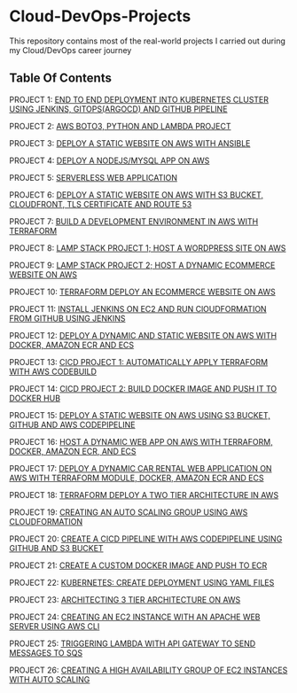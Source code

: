 # Cloud-DevOps-Projects

This repository contains most of the real-world projects I carried out during my Cloud/DevOps career journey

## Table Of Contents

PROJECT 1: [END TO END DEPLOYMENT INTO KUBERNETES CLUSTER USING JENKINS, GITOPS(ARGOCD) AND GITHUB PIPELINE](https://github.com/georgeonalo/GitOps)

PROJECT 2:  [AWS BOTO3, PYTHON AND LAMBDA PROJECT](https://github.com/georgeonalo/python-projects)

PROJECT 3: [DEPLOY A STATIC WEBSITE ON AWS WITH ANSIBLE](https://github.com/georgeonalo/ansible-playbooks)

PROJECT 4: [DEPLOY A NODEJS/MYSQL APP ON AWS](https://github.com/georgeonalo/deploy-a-nodejs-app-on-aws)

PROJECT 5: [SERVERLESS WEB APPLICATION](https://github.com/georgeonalo/Serverless-Web-Application)

PROJECT 6: [DEPLOY A STATIC WEBSITE ON AWS WITH S3 BUCKET, CLOUDFRONT, TLS CERTIFICATE AND ROUTE 53](https://github.com/georgeonalo/deploy-a-static-website-on-aws)

PROJECT 7: [BUILD A DEVELOPMENT ENVIRONMENT IN AWS WITH TERRAFORM](https://github.com/georgeonalo/terraform-dev-env)

PROJECT 8: [LAMP STACK PROJECT 1; HOST A WORDPRESS SITE ON AWS](https://github.com/georgeonalo/Host-a-wordpress-website-on-AWS)

PROJECT 9: [LAMP STACK PROJECT 2; HOST A DYNAMIC ECOMMERCE WEBSITE ON AWS](https://github.com/georgeonalo/Host-a-Dynamic-Ecommerce-Website-on-AWS)

PROJECT 10: [TERRAFORM DEPLOY AN ECOMMERCE WEBSITE ON AWS](https://github.com/georgeonalo/terraform-projects)

PROJECT 11: [INSTALL JENKINS ON EC2 AND RUN ClOUDFORMATION FROM GITHUB USING JENKINS](https://github.com/georgeonalo/Run-Infra-as-Code-with-Jenkins)

PROJECT 12: [DEPLOY A DYNAMIC AND STATIC WEBSITE ON AWS WITH DOCKER, AMAZON ECR AND ECS](https://github.com/georgeonalo/docker-projects)

PROJECT 13: [CICD PROJECT 1: AUTOMATICALLY APPLY TERRAFORM WITH AWS CODEBUILD](https://github.com/georgeonalo/cicd-projects)

PROJECT 14: [CICD PROJECT 2: BUILD DOCKER IMAGE AND PUSH IT TO DOCKER HUB](https://github.com/georgeonalo/cicd-build-docker-image)

PROJECT 15: [DEPLOY A STATIC WEBSITE ON AWS USING S3 BUCKET, GITHUB AND AWS CODEPIPELINE](https://github.com/georgeonalo/Deploy-a-static-website-using-AWS-CodePipeline-S3-and-GitHub-2)

PROJECT 16: [HOST A DYNAMIC WEB APP ON AWS WITH TERRAFORM, DOCKER, AMAZON ECR, AND ECS](https://github.com/georgeonalo/rentzone-terraform-ecs-project)

PROJECT 17: [DEPLOY A DYNAMIC CAR RENTAL WEB APPLICATION ON AWS WITH TERRAFORM MODULE, DOCKER, AMAZON ECR AND ECS](https://github.com/georgeonalo/terraform-modules)

PROJECT 18: [TERRAFORM DEPLOY A TWO TIER ARCHITECTURE IN AWS](https://github.com/georgeonalo/Terraform-Deploy-a-Two-Tier-Architecture-in-AWS)

PROJECT 19: [CREATING AN AUTO SCALING GROUP USING AWS CLOUDFORMATION](https://github.com/georgeonalo/Creating-an-Auto-Scaling-Group-using-AWS-CloudFormation)

PROJECT 20: [CREATE A CICD PIPELINE WITH AWS CODEPIPELINE USING GITHUB AND S3 BUCKET](https://github.com/georgeonalo/CI-CD-Pipeline-with-AWS-CodePipeline)

PROJECT 21: [CREATE A CUSTOM DOCKER IMAGE AND PUSH TO ECR](https://github.com/georgeonalo/Create-a-Custom-Docker-Image)

PROJECT 22: [KUBERNETES: CREATE DEPLOYMENT USING YAML FILES
](https://github.com/georgeonalo/Kubernetes-Create-Deployments-Using-YAML-Files)

PROJECT 23: [ARCHITECTING 3 TIER ARCHITECTURE ON AWS](https://github.com/georgeonalo/hello-world)

PROJECT 24: [CREATING AN EC2 INSTANCE WITH AN APACHE WEB SERVER USING AWS CLI](https://github.com/georgeonalo/Creating-an-EC2-instance-with-an-Apache-Web-Server-Using-AWS-CLI)

PROJECT 25: [TRIGGERING LAMBDA WITH API GATEWAY TO SEND MESSAGES TO SQS](https://github.com/georgeonalo/Triggering-Lambda-with-API-Gateway-to-Send-Messages-to-SQS)

PROJECT 26: [CREATING A HIGH AVAILABILITY GROUP OF EC2 INSTANCES WITH AUTO SCALING](https://github.com/georgeonalo/Creating-a-High-Availability-Group-of-EC2-Instances-with-Auto-Scaling)


